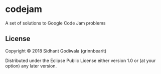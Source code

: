 # codejam

A set of solutions to Google Code Jam problems

## License

Copyright © 2018 Sidhant Godiwala (grinnbearit)

Distributed under the Eclipse Public License either version 1.0 or (at
your option) any later version.
